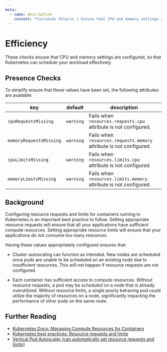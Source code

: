 ```yaml
---
meta:
  - name: description
    content: "Fairwinds Polaris | Ensure that CPU and memory settings are configured, so that Kubernetes can schedule your workload effectively"
---
```

# Efficiency

These checks ensure that CPU and memory settings are configured, so that
Kubernetes can schedule your workload effectively.

## Presence Checks

To simplify ensure that these values have been set, the following attributes are available:

key | default | description
----|---------|------------
`cpuRequestsMissing` | `warning` | Fails when `resources.requests.cpu` attribute is not configured.
`memoryRequestsMissing` | `warning` | Fails when `resources.requests.memory` attribute is not configured.
`cpuLimitsMissing` | `warning` | Fails when `resources.limits.cpu` attribute is not configured.
`memoryLimitsMissing` | `warning` | Fails when `resources.limits.memory` attribute is not configured.

## Background

Configuring resource requests and limits for containers running in Kubernetes is an important best practice to follow. Setting appropriate resource requests will ensure that all your applications have sufficient compute resources. Setting appropriate resource limits will ensure that your applications do not consume too many resources.

Having these values appropriately configured ensures that:

* Cluster autoscaling can function as intended. New nodes are scheduled once pods are unable to be scheduled on an existing node due to insufficient resources. This will not happen if resource requests are not configured.

* Each container has sufficient access to compute resources. Without resource requests, a pod may be scheduled on a node that is already overutilized. Without resource limits, a single poorly behaving pod could utilize the majority of resources on a node, significantly impacting the performance of other pods on the same node.

## Further Reading

- [Kubernetes Docs: Managing Compute Resources for Containers](https://kubernetes.io/docs/concepts/configuration/manage-compute-resources-container/)
- [Kubernetes best practices: Resource requests and limits](https://cloud.google.com/blog/products/gcp/kubernetes-best-practices-resource-requests-and-limits)
- [Vertical Pod Autoscaler (can automatically set resource requests and limits)](https://github.com/kubernetes/autoscaler/tree/master/vertical-pod-autoscaler)
